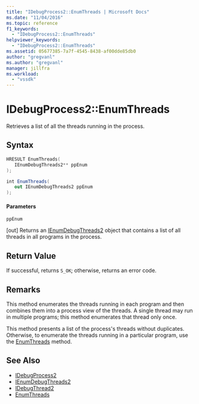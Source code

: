 ```yaml
---
title: "IDebugProcess2::EnumThreads | Microsoft Docs"
ms.date: "11/04/2016"
ms.topic: reference
f1_keywords:
  - "IDebugProcess2::EnumThreads"
helpviewer_keywords:
  - "IDebugProcess2::EnumThreads"
ms.assetid: 05677385-7a7f-4545-8438-af00dde85db0
author: "gregvanl"
ms.author: "gregvanl"
manager: jillfra
ms.workload:
  - "vssdk"
---
```

# IDebugProcess2::EnumThreads
Retrieves a list of all the threads running in the process.

## Syntax

```cpp
HRESULT EnumThreads(
   IEnumDebugThreads2** ppEnum
);
```

```csharp
int EnumThreads(
   out IEnumDebugThreads2 ppEnum
);
```

#### Parameters
 `ppEnum`

 [out] Returns an [IEnumDebugThreads2](../../../extensibility/debugger/reference/ienumdebugthreads2.md) object that contains a list of all threads in all programs in the process.

## Return Value
 If successful, returns `S_OK`; otherwise, returns an error code.

## Remarks
 This method enumerates the threads running in each program and then combines them into a process view of the threads. A single thread may run in multiple programs; this method enumerates that thread only once.

 This method presents a list of the process's threads without duplicates. Otherwise, to enumerate the threads running in a particular program, use the [EnumThreads](../../../extensibility/debugger/reference/idebugprogram2-enumthreads.md) method.

## See Also
- [IDebugProcess2](../../../extensibility/debugger/reference/idebugprocess2.md)
- [IEnumDebugThreads2](../../../extensibility/debugger/reference/ienumdebugthreads2.md)
- [IDebugThread2](../../../extensibility/debugger/reference/idebugthread2.md)
- [EnumThreads](../../../extensibility/debugger/reference/idebugprogram2-enumthreads.md)